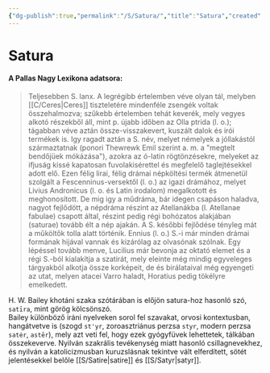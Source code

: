 ```yaml
---
{"dg-publish":true,"permalink":"/S/Satura/","title":"Satura","created":"2023-11-13T05:17","updated":"2024-04-05T19:38"}
---
```



# Satura

#### A Pallas Nagy Lexikona adatsora:

> Teljesebben S. lanx. A legrégibb értelemben véve olyan tál, melyben [[C/Ceres\|Ceres]] tiszteletére mindenféle zsengék voltak összehalmozva; szűkebb értelemben tehát keverék, mely vegyes alkotó részekből áll, mint p. újabb időben az Olla ptrida (l. o.); tágabban véve aztán össze-visszakevert, kuszált dalok és irói termékek is. Igy ragadt aztán a S. név, melyet némelyek a jóllakástól származtatnak (ponori Thewrewk Emil szerint a. m. a "megtelt bendőjüek mókázása"), azokra az ó-latin rögtönzésekre, melyeket az ifjuság kissé kapatosan fuvolakisérettel és megfelelő taglejtésekkel adott elő. Ezen félig lirai, félig drámai népköltési termék átmenetül szolgált a Fescenninus-versektől (l. o.) az igazi drámához, melyet Livius Andronicus (l. o. és Latin irodalom) megalkotott és meghonosított. De mig igy a műdráma, bár idegen csapáson haladva, nagyot fejlődött, a népdráma részint az Atellanákba (l. Atellanae fabulae) csapott által, részint pedig régi bohózatos alakjában (saturae) tovább élt a nép ajakán. A S. későbbi fejlődése tényleg mát a műköltők tolla alatt történik. Ennius (l. o.) S.-i már minden drámai formának hijával vannak és kizárólag az olvasónak szólnak. Egy lépéssel tovább menve, Lucilius már bevonja az oktató elemet és a régi S.-ból kialakítja a szatirát, mely eleinte még mindig egyveleges tárgyakból alkotja össze korképeit, de és birálataival még egyengeti az utat, melyen atacei Varro haladt, Horatius pedig tökélyre emelkedett.  

H. W. Bailey khotáni szaka szótárában is előjön satura-hoz hasonló szó, `satīra`, mint görög kölcsönszó.  
Bailey különböző iráni nyelveken sorol fel szavakat, orvosi kontextusban, hangátvetve is (szogd `st'yr`, zoroasztriánus perzsa `styr`, modern perzsa `satėr`, `astēr`), mely azt veti fel, hogy ezek gyógyfüvek lehettetek, tálkában összekeverve. Nyilván szakrális tevékenység miatt hasonló csillagnevekhez, és nyilván a katolicizmusban kuruzslásnak tekintve vált elferdített, sötét jelentésekkel belőle [[S/Satire\|satire]] és [[S/Satyr\|satyr]].  